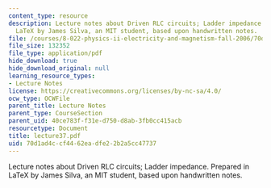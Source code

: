 ```yaml
---
content_type: resource
description: Lecture notes about Driven RLC circuits; Ladder impedance. Prepared in
  LaTeX by James Silva, an MIT student, based upon handwritten notes.
file: /courses/8-022-physics-ii-electricity-and-magnetism-fall-2006/70d1ad4ccf4462eadfe22b2a5cc47737_lecture37.pdf
file_size: 132352
file_type: application/pdf
hide_download: true
hide_download_original: null
learning_resource_types:
- Lecture Notes
license: https://creativecommons.org/licenses/by-nc-sa/4.0/
ocw_type: OCWFile
parent_title: Lecture Notes
parent_type: CourseSection
parent_uid: 40ce783f-f31e-d750-d8ab-3fb0cc415acb
resourcetype: Document
title: lecture37.pdf
uid: 70d1ad4c-cf44-62ea-dfe2-2b2a5cc47737
---
```

Lecture notes about Driven RLC circuits; Ladder impedance. Prepared in LaTeX by James Silva, an MIT student, based upon handwritten notes.